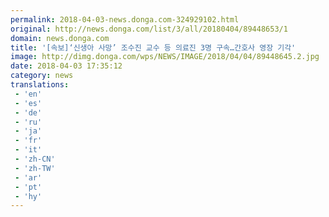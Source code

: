 ```yaml
---
permalink: 2018-04-03-news.donga.com-324929102.html
original: http://news.donga.com/list/3/all/20180404/89448653/1
domain: news.donga.com
title: '[속보]‘신생아 사망’ 조수진 교수 등 의료진 3명 구속…간호사 영장 기각'
image: http://dimg.donga.com/wps/NEWS/IMAGE/2018/04/04/89448645.2.jpg
date: 2018-04-03 17:35:12
category: news
translations: 
 - 'en'
 - 'es'
 - 'de'
 - 'ru'
 - 'ja'
 - 'fr'
 - 'it'
 - 'zh-CN'
 - 'zh-TW'
 - 'ar'
 - 'pt'
 - 'hy'
---
```


